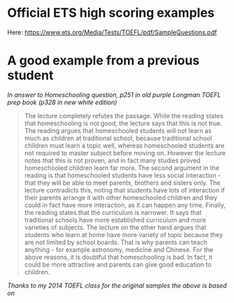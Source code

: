 # Official ETS high scoring examples
Here: https://www.ets.org/Media/Tests/TOEFL/pdf/SampleQuestions.pdf
 
# A good example from a previous student
_In answer to Homeschooling question, p251 in old purple Longman TOEFL prep book (p328 in new white edition)_
>The lecture completely refutes the passage. While the reading states that homeschooling is not good, the lecture says that this is not true. The reading argues that homeschooled students will not learn as much as children at traditional school, because traditional school children must learn a topic well, whereas homeschooled students are not required to master subject before moving on. However the lecture notes that this is not proven, and in fact many studies proved homeschooled children learn far more. The second argument in the reading is that homeschooled students have less social interaction - that they will be able to meet parents, brothers and sisters only. The lecture contradicts this, noting that students have lots of interaction if their parents arrange it with other homeschooled children and they could in fact have more interaction, as it can happen any time. Finally, the reading states that the curriculum is narrower. It says that traditional schools have more established curriculum and more varieties of subjects. The lecture on the other hand argues that students who learn at home have more variety of topic because they are not limited by school boards. That is why parents can teach anything - for example astronomy, medicine and Chinese. For the above reasons, it is doubtful that homeschooling is bad. In fact, it could be more attractive and parents can give good education to children. 

_Thanks to my 2014 TOEFL class for the original samples the above is based on_